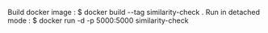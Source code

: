 Build docker image : $ docker build --tag similarity-check .
Run in detached mode : $ docker run -d -p 5000:5000 similarity-check
